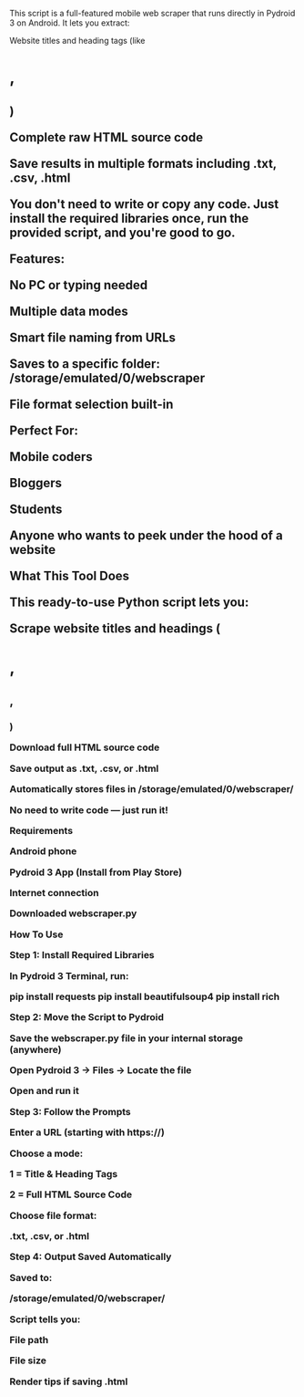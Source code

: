  This script is a full-featured mobile web scraper that runs directly in Pydroid 3 on Android. It lets you extract:

Website titles and heading tags (like <h1>, <h2>)

Complete raw HTML source code

Save results in multiple formats including .txt, .csv, .html


You don't need to write or copy any code. Just install the required libraries once, run the provided script, and you're good to go.

Features:

No PC or typing needed

Multiple data modes

Smart file naming from URLs

Saves to a specific folder: /storage/emulated/0/webscraper

File format selection built-in


Perfect For:

Mobile coders

Bloggers

Students

Anyone who wants to peek under the hood of a website


What This Tool Does

This ready-to-use Python script lets you:

Scrape website titles and headings (<h1>, <h2>, <h3>)

Download full HTML source code

Save output as .txt, .csv, or .html

Automatically stores files in /storage/emulated/0/webscraper/


No need to write code — just run it!

Requirements

Android phone

Pydroid 3 App (Install from Play Store)

Internet connection

Downloaded webscraper.py


How To Use

Step 1: Install Required Libraries

In Pydroid 3 Terminal, run:

pip install requests
pip install beautifulsoup4
pip install rich

Step 2: Move the Script to Pydroid

Save the webscraper.py file in your internal storage (anywhere)

Open Pydroid 3 → Files → Locate the file

Open and run it


Step 3: Follow the Prompts

Enter a URL (starting with https://)

Choose a mode:

1 = Title & Heading Tags

2 = Full HTML Source Code


Choose file format:

.txt, .csv, or .html



Step 4: Output Saved Automatically

Saved to:

/storage/emulated/0/webscraper/

Script tells you:

File path

File size

Render tips if saving .html

